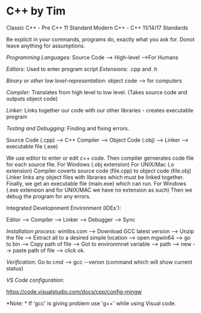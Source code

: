 # C++ by Tim

Classic C++ - Pre C++ 11 Standard
Modern C++ - C++ 11/14/17 Standards

Be explicit in your commands, programs do, exactly what you ask for.
Donot leave anything for assumptions.

*Programming Languages:* Source Code --> High-level -->For Humans

*Editors:* Used to enter program script
*Extensions:* .cpp and .h

*Binary or other low level-representation:* object code --> for computers

*Compiler:* Translates from high level to low level.
(Takes source code and outputs object code)

*Linker:* Links together our code with our other libraries
    - creates executable program

*Testing and Debugging:* Finding and fixing errors.

Source Code (.cpp) --> C++ Compiler  --> Object Code (.obj) --> Linker --> executable file (.exe)

We use editor to enter or edit c++ code. Then compiler gernerates code file 
for each source file. For Windows (.obj extension) For UNIX/Mac (.o extension)
Compiler coverts source code (file.cpp) to object code (file.obj)
Linker links any object files with libraries which must be linked together.
Finally, we get an executable file (main.exe) which can run.
For Windows (.exe extension and for UNIX/MAC we have no extension as such)
Then we debug the program for any errors.

Integrated Developnment Environment (IDEs'): 

Editor --> Compiler --> Linker --> Debugger --> Sync

*Installation process:* 
winlibs.com --> Download GCC latest version --> Unzip the file --> Extract all to a desired simple location --> open mgwin64 --> go to bin --> Copy path of file --> Got to environmnet variable --> path --> new --> paste path of file --> click ok.

*Verification:* Go to cmd --> gcc --verion (command which will show current status)

*VS Code configuration:*

https://code.visualstudio.com/docs/cpp/config-mingw  

*Note: * If 'gcc' is giving problem use 'g++' while using Visual code. 
